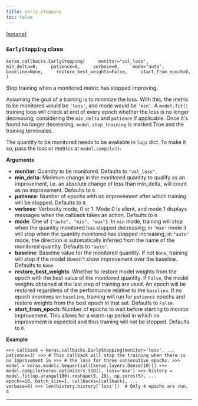 ```yaml
---
title: early_stopping
toc: false
---
```


[\[source\]](https://github.com/keras-team/keras/tree/v3.6.0/keras/src/callbacks/early_stopping.py#L10)

### `EarlyStopping` class

`keras.callbacks.EarlyStopping(     monitor="val_loss",     min_delta=0,     patience=0,     verbose=0,     mode="auto",     baseline=None,     restore_best_weights=False,     start_from_epoch=0, )`

Stop training when a monitored metric has stopped improving.

Assuming the goal of a training is to minimize the loss. With this, the metric to be monitored would be `'loss'`, and mode would be `'min'`. A `model.fit()` training loop will check at end of every epoch whether the loss is no longer decreasing, considering the `min_delta` and `patience` if applicable. Once it's found no longer decreasing, `model.stop_training` is marked True and the training terminates.

The quantity to be monitored needs to be available in `logs` dict. To make it so, pass the loss or metrics at `model.compile()`.

**Arguments**

- **monitor**: Quantity to be monitored. Defaults to `"val_loss"`.
- **min_delta**: Minimum change in the monitored quantity to qualify as an improvement, i.e. an absolute change of less than min_delta, will count as no improvement. Defaults to `0`.
- **patience**: Number of epochs with no improvement after which training will be stopped. Defaults to `0`.
- **verbose**: Verbosity mode, 0 or 1. Mode 0 is silent, and mode 1 displays messages when the callback takes an action. Defaults to `0`.
- **mode**: One of `{"auto", "min", "max"}`. In `min` mode, training will stop when the quantity monitored has stopped decreasing; in `"max"` mode it will stop when the quantity monitored has stopped increasing; in `"auto"` mode, the direction is automatically inferred from the name of the monitored quantity. Defaults to `"auto"`.
- **baseline**: Baseline value for the monitored quantity. If not `None`, training will stop if the model doesn't show improvement over the baseline. Defaults to `None`.
- **restore_best_weights**: Whether to restore model weights from the epoch with the best value of the monitored quantity. If `False`, the model weights obtained at the last step of training are used. An epoch will be restored regardless of the performance relative to the `baseline`. If no epoch improves on `baseline`, training will run for `patience` epochs and restore weights from the best epoch in that set. Defaults to `False`.
- **start_from_epoch**: Number of epochs to wait before starting to monitor improvement. This allows for a warm-up period in which no improvement is expected and thus training will not be stopped. Defaults to `0`.

**Example**

`>>> callback = keras.callbacks.EarlyStopping(monitor='loss', ...                                               patience=3) >>> # This callback will stop the training when there is no improvement in >>> # the loss for three consecutive epochs. >>> model = keras.models.Sequential([keras.layers.Dense(10)]) >>> model.compile(keras.optimizers.SGD(), loss='mse') >>> history = model.fit(np.arange(100).reshape(5, 20), np.zeros(5), ...                     epochs=10, batch_size=1, callbacks=[callback], ...                     verbose=0) >>> len(history.history['loss'])  # Only 4 epochs are run. 4`

---

